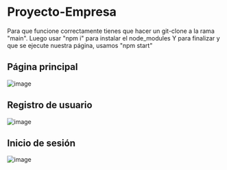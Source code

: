 # Proyecto-Empresa
Para que funcione correctamente tienes que hacer un git-clone a la rama "main".
Luego usar "npm i" para instalar el node_modules
Y para finalizar y que se ejecute nuestra página, usamos "npm start"


## Página principal

![image](https://user-images.githubusercontent.com/56442515/121731163-ddf95980-caf0-11eb-95b5-fb2dd0c8ad3b.png)


## Registro de usuario
![image](https://user-images.githubusercontent.com/56442515/121731282-06815380-caf1-11eb-87d7-897bb06b3a73.png)


## Inicio de sesión
![image](https://user-images.githubusercontent.com/56442515/121731328-139e4280-caf1-11eb-876b-878e7375a499.png)
